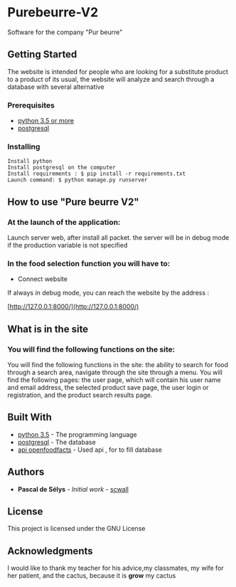 # Purebeurre-V2
Software for the company "Pur beurre"

## Getting Started

The website is intended for people who are looking for a substitute product to a product of its usual, the website will analyze and search through a database with several alternative
### Prerequisites

- [python 3.5 or more](https://www.python.org/downloads/)
- [postgresql](https://www.postgresql.org/download/)



### Installing

```
Install python
Install postgresql on the computer
Install requirements : $ pip install -r requirements.txt
Launch command: $ python manage.py runserver

```

## How to use "Pure beurre V2"
### At the launch of the application:

Launch server web, after install all packet. the server will be in debug mode if the production variable is not specified

### In the food selection function you will have to:

- Connect website

 If always in debug mode, you can reach the website by the address : 

[http://127.0.0.1:8000/](http://127.0.0.1:8000/)
 


## What is in the site
### You will find the following functions on the site: 
You will find the following functions in the site: the ability to search for food through a search area, navigate through the site through a menu. You will find the following pages: the user page, which will contain his user name and email address, the selected product save page, the user login or registration, and the product search results page.



## Built With

* [python 3.5](https://www.python.org/) - The programming language 
* [postgresql](https://www.postgresql.org/) - The database
* [api openfoodfacts](https://fr.openfoodfacts.org/) - Used api , for to fill database


## Authors

* **Pascal de Sélys** - *Initial work* - [scwall](https://github.com/scwall)

## License

This project is licensed under the GNU License

## Acknowledgments

I would like to thank my teacher for his advice,my classmates, my wife for her patient, and the cactus, because it is **grow** my cactus